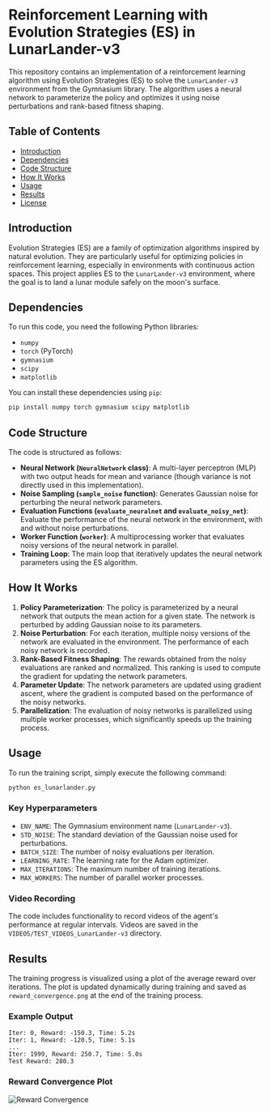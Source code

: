 # Reinforcement Learning with Evolution Strategies (ES) in LunarLander-v3

This repository contains an implementation of a reinforcement learning algorithm using Evolution Strategies (ES) to solve the `LunarLander-v3` environment from the Gymnasium library. The algorithm uses a neural network to parameterize the policy and optimizes it using noise perturbations and rank-based fitness shaping.

## Table of Contents
- [Introduction](#introduction)
- [Dependencies](#dependencies)
- [Code Structure](#code-structure)
- [How It Works](#how-it-works)
- [Usage](#usage)
- [Results](#results)
- [License](#license)

## Introduction

Evolution Strategies (ES) are a family of optimization algorithms inspired by natural evolution. They are particularly useful for optimizing policies in reinforcement learning, especially in environments with continuous action spaces. This project applies ES to the `LunarLander-v3` environment, where the goal is to land a lunar module safely on the moon's surface.

## Dependencies

To run this code, you need the following Python libraries:

- `numpy`
- `torch` (PyTorch)
- `gymnasium`
- `scipy`
- `matplotlib`

You can install these dependencies using `pip`:

```bash
pip install numpy torch gymnasium scipy matplotlib
```

## Code Structure

The code is structured as follows:

- **Neural Network (`NeuralNetwork` class)**: A multi-layer perceptron (MLP) with two output heads for mean and variance (though variance is not directly used in this implementation).
- **Noise Sampling (`sample_noise` function)**: Generates Gaussian noise for perturbing the neural network parameters.
- **Evaluation Functions (`evaluate_neuralnet` and `evaluate_noisy_net`)**: Evaluate the performance of the neural network in the environment, with and without noise perturbations.
- **Worker Function (`worker`)**: A multiprocessing worker that evaluates noisy versions of the neural network in parallel.
- **Training Loop**: The main loop that iteratively updates the neural network parameters using the ES algorithm.

## How It Works

1. **Policy Parameterization**: The policy is parameterized by a neural network that outputs the mean action for a given state. The network is perturbed by adding Gaussian noise to its parameters.
2. **Noise Perturbation**: For each iteration, multiple noisy versions of the network are evaluated in the environment. The performance of each noisy network is recorded.
3. **Rank-Based Fitness Shaping**: The rewards obtained from the noisy evaluations are ranked and normalized. This ranking is used to compute the gradient for updating the network parameters.
4. **Parameter Update**: The network parameters are updated using gradient ascent, where the gradient is computed based on the performance of the noisy networks.
5. **Parallelization**: The evaluation of noisy networks is parallelized using multiple worker processes, which significantly speeds up the training process.

## Usage

To run the training script, simply execute the following command:

```bash
python es_lunarlander.py
```

### Key Hyperparameters

- `ENV_NAME`: The Gymnasium environment name (`LunarLander-v3`).
- `STD_NOISE`: The standard deviation of the Gaussian noise used for perturbations.
- `BATCH_SIZE`: The number of noisy evaluations per iteration.
- `LEARNING_RATE`: The learning rate for the Adam optimizer.
- `MAX_ITERATIONS`: The maximum number of training iterations.
- `MAX_WORKERS`: The number of parallel worker processes.

### Video Recording

The code includes functionality to record videos of the agent's performance at regular intervals. Videos are saved in the `VIDEOS/TEST_VIDEOS_LunarLander-v3` directory.

## Results

The training progress is visualized using a plot of the average reward over iterations. The plot is updated dynamically during training and saved as `reward_convergence.png` at the end of the training process.

### Example Output

```plaintext
Iter: 0, Reward: -150.3, Time: 5.2s
Iter: 1, Reward: -120.5, Time: 5.1s
...
Iter: 1999, Reward: 250.7, Time: 5.0s
Test Reward: 280.3
```

### Reward Convergence Plot

![Reward Convergence](reward_convergence.png)

